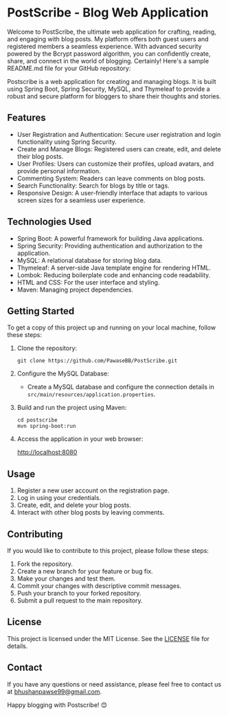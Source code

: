 # PostScribe - Blog Web Application
Welcome to PostScribe, the ultimate web application for crafting, reading, and engaging with blog posts. My platform offers both guest users and registered members a seamless experience. With advanced security powered by the Bcrypt password algorithm, you can confidently create, share, and connect in the world of blogging.
Certainly! Here's a sample README.md file for your GitHub repository:

Postscribe is a web application for creating and managing blogs. It is built using Spring Boot, Spring Security, MySQL, and Thymeleaf to provide a robust and secure platform for bloggers to share their thoughts and stories.

## Features

- User Registration and Authentication: Secure user registration and login functionality using Spring Security.
- Create and Manage Blogs: Registered users can create, edit, and delete their blog posts.
- User Profiles: Users can customize their profiles, upload avatars, and provide personal information.
- Commenting System: Readers can leave comments on blog posts.
- Search Functionality: Search for blogs by title or tags.
- Responsive Design: A user-friendly interface that adapts to various screen sizes for a seamless user experience.

## Technologies Used

- Spring Boot: A powerful framework for building Java applications.
- Spring Security: Providing authentication and authorization to the application.
- MySQL: A relational database for storing blog data.
- Thymeleaf: A server-side Java template engine for rendering HTML.
- Lombok: Reducing boilerplate code and enhancing code readability.
- HTML and CSS: For the user interface and styling.
- Maven: Managing project dependencies.

## Getting Started

To get a copy of this project up and running on your local machine, follow these steps:

1. Clone the repository:

   ```shell
   git clone https://github.com/PawaseBB/PostScribe.git
   ```

2. Configure the MySQL Database:
   - Create a MySQL database and configure the connection details in `src/main/resources/application.properties`.
   
3. Build and run the project using Maven:

   ```shell
   cd postscribe
   mvn spring-boot:run
   ```

4. Access the application in your web browser:

   [http://localhost:8080](http://localhost:8080)

## Usage

1. Register a new user account on the registration page.
2. Log in using your credentials.
3. Create, edit, and delete your blog posts.
5. Interact with other blog posts by leaving comments.

## Contributing

If you would like to contribute to this project, please follow these steps:

1. Fork the repository.
2. Create a new branch for your feature or bug fix.
3. Make your changes and test them.
4. Commit your changes with descriptive commit messages.
5. Push your branch to your forked repository.
6. Submit a pull request to the main repository.

## License

This project is licensed under the MIT License. See the [LICENSE](LICENSE) file for details.

## Contact

If you have any questions or need assistance, please feel free to contact us at [bhushanpawse99@gmail.com](mailto:bhushanpawse99@gmail.com).

Happy blogging with Postscribe! 😊
